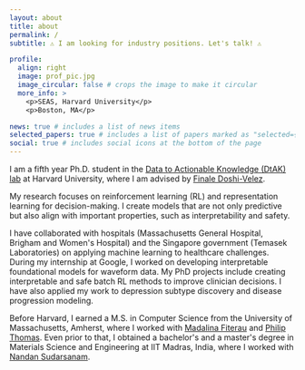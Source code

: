 ```yaml
---
layout: about
title: about
permalink: /
subtitle: ⚠️ I am looking for industry positions. Let's talk! ⚠️

profile:
  align: right
  image: prof_pic.jpg
  image_circular: false # crops the image to make it circular
  more_info: >
    <p>SEAS, Harvard University</p>
    <p>Boston, MA</p>

news: true # includes a list of news items
selected_papers: true # includes a list of papers marked as "selected={true}"
social: true # includes social icons at the bottom of the page
---
```

I am a fifth year Ph.D. student in the [Data to Actionable Knowledge (DtAK) lab](https://dtak.github.io/) at Harvard University, where I am advised by [Finale Doshi-Velez](https://finale.seas.harvard.edu/).

My research focuses on reinforcement learning (RL) and representation learning for decision-making. I create models that are not only predictive but also align with important properties, such as interpretability and safety.

I have collaborated with hospitals (Massachusetts General Hospital, Brigham and Women's Hospital) and the Singapore government (Temasek Laboratories) on applying machine learning to healthcare challenges. During my internship at Google, I worked on developing interpretable foundational models for waveform data. My PhD projects include creating interpretable and safe batch RL methods to improve clinician decisions. I have also applied my work to depression subtype discovery and disease progression modeling.

Before Harvard, I earned a M.S. in Computer Science from the University of Massachusetts, Amherst, where I worked with [Madalina Fiterau](https://people.cs.umass.edu/~mfiterau/) and [Philip Thomas](https://people.cs.umass.edu/~pthomas/). Even prior to that, I obtained a bachelor's and a master's degree in Materials Science and Engineering at IIT Madras, India, where I worked with [Nandan Sudarsanam](https://doms.iitm.ac.in/index.php/nandan-s).


<!-- Write your biography here. Tell the world about yourself. Link to your favorite [subreddit](http://reddit.com). You can put a picture in, too. The code is already in, just name your picture `prof_pic.jpg` and put it in the `img/` folder. -->

<!-- Put your address / P.O. box / other info right below your picture. You can also disable any of these elements by editing `profile` property of the YAML header of your `_pages/about.md`. Edit `_bibliography/papers.bib` and Jekyll will render your [publications page](/al-folio/publications/) automatically. -->

<!-- Link to your social media connections, too. This theme is set up to use [Font Awesome icons](https://fontawesome.com/) and [Academicons](https://jpswalsh.github.io/academicons/), like the ones below. Add your Facebook, Twitter, LinkedIn, Google Scholar, or just disable all of them. -->
